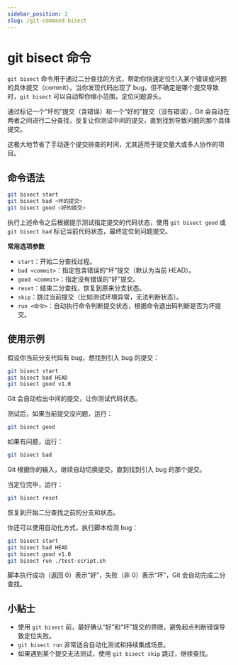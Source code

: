 ```yaml
---
sidebar_position: 2
slug: /git-command-bisect
---
```


# git bisect 命令

`git bisect` 命令用于通过二分查找的方式，帮助你快速定位引入某个错误或问题的具体提交（commit）。当你发现代码出现了 bug，但不确定是哪个提交导致时，`git bisect` 可以自动帮你缩小范围，定位问题源头。

通过标记一个“坏的”提交（含错误）和一个“好的”提交（没有错误），Git 会自动在两者之间进行二分查找，反复让你测试中间的提交，直到找到导致问题的那个具体提交。

这极大地节省了手动逐个提交排查的时间，尤其适用于提交量大或多人协作的项目。



## 命令语法

```bash
git bisect start
git bisect bad <坏的提交>
git bisect good <好的提交>
```

执行上述命令之后根据提示测试指定提交的代码状态，使用 `git bisect good` 或 `git bisect bad` 标记当前代码状态，最终定位到问题提交。

**常用选项参数**

- `start`：开始二分查找过程。
- `bad <commit>`：指定包含错误的“坏”提交（默认为当前 HEAD）。
- `good <commit>`：指定没有错误的“好”提交。
- `reset`：结束二分查找，恢复到原来分支状态。
- `skip`：跳过当前提交（比如测试环境异常，无法判断状态）。
- `run <命令>`：自动执行命令判断提交状态，根据命令退出码判断是否为坏提交。



## 使用示例

假设你当前分支代码有 bug，想找到引入 bug 的提交：

```bash
git bisect start
git bisect bad HEAD
git bisect good v1.0
```

Git 会自动检出中间的提交，让你测试代码状态。

测试后，如果当前提交没问题，运行：

```bash
git bisect good
```

如果有问题，运行：

```bash
git bisect bad
```

Git 根据你的输入，继续自动切换提交，直到找到引入 bug 的那个提交。

当定位完毕，运行：

```bash
git bisect reset
```

恢复到开始二分查找之前的分支和状态。

你还可以使用自动化方式，执行脚本检测 bug：

```bash
git bisect start
git bisect bad HEAD
git bisect good v1.0
git bisect run ./test-script.sh
```

脚本执行成功（返回 0）表示“好”，失败（非 0）表示“坏”，Git 会自动完成二分查找。



## 小贴士

- 使用 `git bisect` 前，最好确认“好”和“坏”提交的界限，避免起点判断错误导致定位失败。
- `git bisect run` 非常适合自动化测试和持续集成场景。
- 如果遇到某个提交无法测试，使用 `git bisect skip` 跳过，继续查找。
